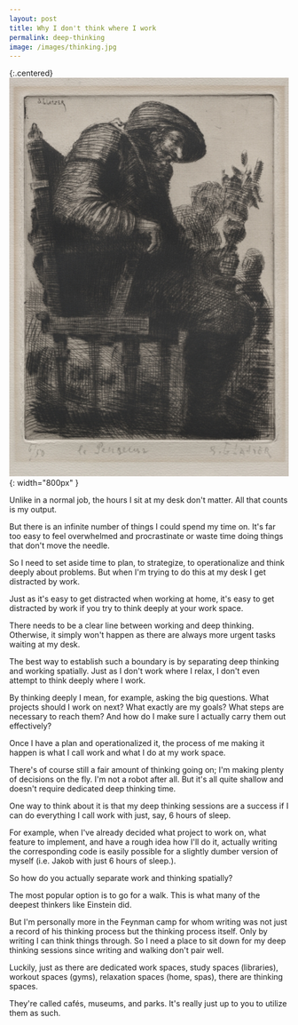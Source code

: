 ```yaml
---
layout: post
title: Why I don't think where I work
permalink: deep-thinking
image: /images/thinking.jpg
---
```


{:.centered}
![](/images/thinking.jpg){: width="800px" }


Unlike in a normal job, the hours I sit at my desk don't matter. All that counts is my output. 

But there is an infinite number of things I could spend my time on. It's far too easy to feel overwhelmed and procrastinate or waste time doing things that don't move the needle. 

So I need to set aside time to plan, to strategize, to operationalize and think deeply about problems. But when I'm trying to do this at my desk I get distracted by work. 

Just as it's easy to get distracted when working at home, it's easy to get distracted by work if you try to think deeply at your work space. 

There needs to be a clear line between working and deep thinking. Otherwise, it simply won't happen as there are always more urgent tasks waiting at my desk. 

The best way to establish such a boundary is by separating deep thinking and working spatially. Just as I don't work where I relax, I don't even attempt to think deeply where I work. 

By thinking deeply I mean, for example, asking the big questions. What projects should I work on next? What exactly are my goals?  What steps are necessary to reach them? And how do I make sure I actually carry them out effectively?

Once I have a plan and operationalized it, the process of me making it happen is what I call work and what I do at my work space. 

There's of course still a fair amount of thinking going on; I'm making plenty of decisions on the fly. I'm not a robot after all. But it's all quite shallow and doesn't require dedicated deep thinking time.

One way to think about it is that my deep thinking sessions are a success if I can do everything I call work with just, say, 6 hours of sleep. 

For example, when I've already decided what project to work on, what feature to implement, and have a rough idea how I'll do it, actually writing the corresponding code is easily possible for a slightly dumber version of myself (i.e. Jakob with just 6 hours of sleep.). 

So how do you actually separate work and thinking spatially?

The most popular option is to go for a walk. This is what many of the deepest thinkers like Einstein did. 

But I'm personally more in the Feynman camp for whom writing was not just a record of his thinking process but the thinking process itself. Only by writing I can think things through. So I need a place to sit down for my deep thinking sessions since writing and walking don't pair well. 

Luckily, just as there are dedicated work spaces, study spaces (libraries), workout spaces (gyms), relaxation spaces (home, spas), there are thinking spaces. 

They're called cafés, museums, and parks. It's really just up to you to utilize them as such.